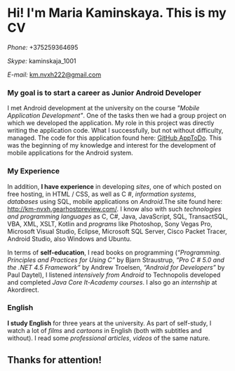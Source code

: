<h1>Hi! I'm Maria Kaminskаya. This is my CV</h1>

*Phone:* +375259364695

*Skype:* kaminskaja_1001

*E-mail:* km.nvxh222@gmail.com
	
   <h3>My goal is to start a career as Junior Android Developer</h3> 
   
   I met Android development at the university on the course *"Mobile Application Development"*. One of the tasks then we had a group project on which we developed the application. My role in this project was directly writing the application code. What I successfully, but not without difficulty, managed. The code for this application found here: [GitHub AppToDo](https://github.com/maria-kaminskaya/AppToDo). This was the beginning of my knowledge and interest for the development of mobile applications for the Android system.
	
  <h3>My Experience</h3>
  
  In addition, **I have experience** in developing *sites*, one of which posted on free hosting, in HTML / CSS, as well as C #, *information systems*, *databases* using SQL, mobile applications on *Android*.The site found here: http://km-nvxh.gearhostpreview.com/. I know also with such *technologies and programming languages* as C, C#, Java, JavaScript, SQL, TransactSQL, VBA, XML, XSLT, Kotlin and *programs* like Photoshop, Sony Vegas Pro, Microsoft Visual Studio, Eclipse, Microsoft SQL Server, Cisco Packet Tracer, Android Studio, also Windows and Ubuntu. 
	
  In terms of **self-education**, I read books on programming (*“Programming. Principles and Practices for Using C”* by Bjarn Straustrup, *“Pro C # 5.0 and the .NET 4.5 Framework”* by Andrew Troelsen, *“Android for Developers”* by Paul Daytel), I listened *intensively from Android* to Technopolis developed and completed *Java Core It-Academy courses*. I also go an *internship* at Akordirect.
	
  <h3>English</h3>
  
  **I study English** for three years at the university. As part of self-study, I watch a lot of *films* and *cartoons* in English (both with subtitles and without). I read some *professional articles*, *videos* of the same nature.

<h2>Thanks for attention!</h2>
